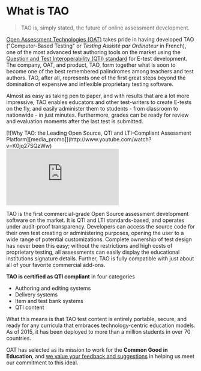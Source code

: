 # What is TAO

>TAO is, simply stated, the future of online assessment development.

[Open Assessment Technologies (OAT)](http://www.taotesting.com/) takes pride in having developed TAO ("Computer-Based Testing" or *Testing Assisté par Ordinateur* in French), one of the most advanced test authoring tools on the market using the [Question and Test Interoperability (QTI) standard](http://www.imsglobal.org/question/qtiv2p1/imsqti_implv2p1.html) for E-test development. The company, OAT, and product, TAO, form together what is soon to become one of the best remembered palindromes among teachers and test authors. TAO, after all, represents one of the first great steps beyond the domination of expensive and inflexible proprietary testing software.

Almost as easy as taking pen to paper, and with results that are a lot more impressive, TAO enables educators and other test-writers to create E-tests on the fly, and easily administer them to students - from classroom to nationwide - in just minutes. Furthermore, grades can be ready for review and evaluation moments after the last test is submitted.

<div class="hidden-video">
[![Why TAO: the Leading Open Source, QTI and LTI-Compliant Assessment Platform][media_promo]](http://www.youtube.com/watch?v=K0jq27SQzWw)
</div>
<div class='embed-container'>
<iframe src="https://www.youtube.com/embed/K0jq27SQzWw?rel=0" frameborder="0" allowfullscreen="true"></iframe>
</div>

TAO is the first commercial-grade Open Source assessment development software on the market. It is QTI and LTI standards-based, and operates under audit-proof transparency. Developers can access the source code for their own test creating or administering purposes, opening the user to a wide range of potential customizations. Complete ownership of test design has never been this easy; without the restrictions and high costs of proprietary testing, all assessments can easily display the educational institutions signature details. Further, TAO is fully compatible with just about all of your favorite commercial add-ons.

**TAO is certified as QTI compliant** in four categories

- Authoring and editing systems
- Delivery systems
- Item and test bank systems
- QTI content

What this means is that TAO test content is entirely portable, secure, and ready for any curricula that embraces technology-centric education models. As of 2015, it has been deployed to more than a million students in over 70 countries.

OAT has selected as its mission to work for the **Common Good in Education**, and [we value your feedback and suggestions](contact@taotesting.com) in helping us meet our commitment to this ideal.